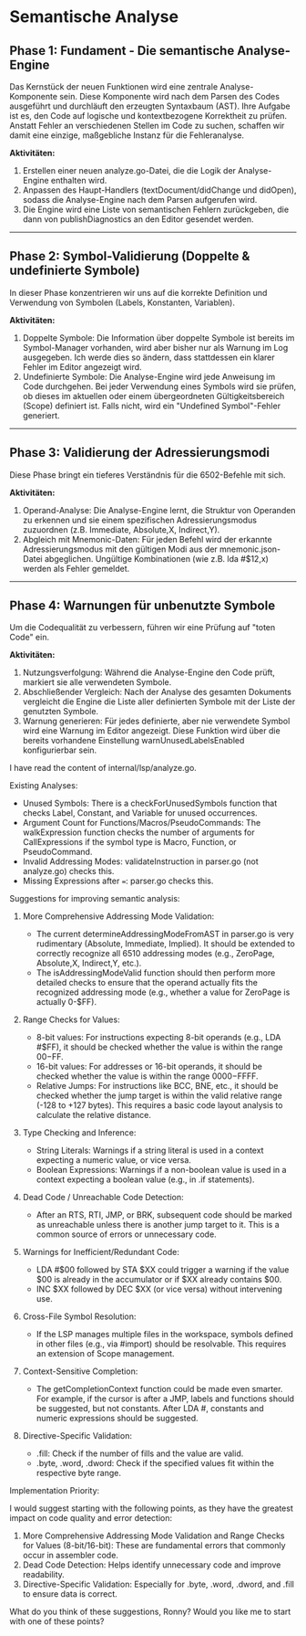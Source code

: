 # Semantische Analyse

## Phase 1: Fundament - Die semantische Analyse-Engine

  Das Kernstück der neuen Funktionen wird eine zentrale Analyse-Komponente sein. Diese Komponente wird nach dem Parsen des Codes ausgeführt und durchläuft
  den erzeugten Syntaxbaum (AST). Ihre Aufgabe ist es, den Code auf logische und kontextbezogene Korrektheit zu prüfen. Anstatt Fehler an verschiedenen
  Stellen im Code zu suchen, schaffen wir damit eine einzige, maßgebliche Instanz für die Fehleranalyse.

**Aktivitäten:**

   1. Erstellen einer neuen analyze.go-Datei, die die Logik der Analyse-Engine enthalten wird.
   2. Anpassen des Haupt-Handlers (textDocument/didChange und didOpen), sodass die Analyse-Engine nach dem Parsen aufgerufen wird.
   3. Die Engine wird eine Liste von semantischen Fehlern zurückgeben, die dann von publishDiagnostics an den Editor gesendet werden.

  ---

## Phase 2: Symbol-Validierung (Doppelte & undefinierte Symbole)

  In dieser Phase konzentrieren wir uns auf die korrekte Definition und Verwendung von Symbolen (Labels, Konstanten, Variablen).

**Aktivitäten:**

   1. Doppelte Symbole: Die Information über doppelte Symbole ist bereits im Symbol-Manager vorhanden, wird aber bisher nur als Warnung im Log ausgegeben. Ich werde dies so ändern, dass stattdessen ein klarer Fehler im Editor angezeigt wird.
   2. Undefinierte Symbole: Die Analyse-Engine wird jede Anweisung im Code durchgehen. Bei jeder Verwendung eines Symbols wird sie prüfen, ob dieses im aktuellen oder einem übergeordneten Gültigkeitsbereich (Scope) definiert ist. Falls nicht, wird ein "Undefined Symbol"-Fehler generiert.

  ---

## Phase 3: Validierung der Adressierungsmodi

  Diese Phase bringt ein tieferes Verständnis für die 6502-Befehle mit sich.

**Aktivitäten:**

   1. Operand-Analyse: Die Analyse-Engine lernt, die Struktur von Operanden zu erkennen und sie einem spezifischen Adressierungsmodus zuzuordnen (z.B. Immediate, Absolute,X, Indirect,Y).
   2. Abgleich mit Mnemonic-Daten: Für jeden Befehl wird der erkannte Adressierungsmodus mit den gültigen Modi aus der mnemonic.json-Datei abgeglichen. Ungültige Kombinationen (wie z.B. lda #$12,x) werden als Fehler gemeldet.

  ---

## Phase 4: Warnungen für unbenutzte Symbole

  Um die Codequalität zu verbessern, führen wir eine Prüfung auf "toten Code" ein.

**Aktivitäten:**

   1. Nutzungsverfolgung: Während die Analyse-Engine den Code prüft, markiert sie alle verwendeten Symbole.
   2. Abschließender Vergleich: Nach der Analyse des gesamten Dokuments vergleicht die Engine die Liste aller definierten Symbole mit der Liste der genutzten Symbole.
   3. Warnung generieren: Für jedes definierte, aber nie verwendete Symbol wird eine Warnung im Editor angezeigt. Diese Funktion wird über die bereits vorhandene Einstellung warnUnusedLabelsEnabled konfigurierbar sein.

I have read the content of internal/lsp/analyze.go.

  Existing Analyses:
   * Unused Symbols: There is a checkForUnusedSymbols function that checks Label, Constant, and Variable for unused occurrences.
   * Argument Count for Functions/Macros/PseudoCommands: The walkExpression function checks the number of arguments for CallExpressions if the symbol type is Macro, Function, or
     PseudoCommand.
   * Invalid Addressing Modes: validateInstruction in parser.go (not analyze.go) checks this.
   * Missing Expressions after `=`: parser.go checks this.

  Suggestions for improving semantic analysis:

   1. More Comprehensive Addressing Mode Validation:
       * The current determineAddressingModeFromAST in parser.go is very rudimentary (Absolute, Immediate, Implied). It should be extended to correctly recognize all 6510 addressing
         modes (e.g., ZeroPage, Absolute,X, Indirect,Y, etc.).
       * The isAddressingModeValid function should then perform more detailed checks to ensure that the operand actually fits the recognized addressing mode (e.g., whether a value
         for ZeroPage is actually 0-$FF).

   2. Range Checks for Values:
       * 8-bit values: For instructions expecting 8-bit operands (e.g., LDA #$FF), it should be checked whether the value is within the range $00-$FF.
       * 16-bit values: For addresses or 16-bit operands, it should be checked whether the value is within the range $0000-$FFFF.
       * Relative Jumps: For instructions like BCC, BNE, etc., it should be checked whether the jump target is within the valid relative range (-128 to +127 bytes). This requires a
         basic code layout analysis to calculate the relative distance.

   3. Type Checking and Inference:
       * String Literals: Warnings if a string literal is used in a context expecting a numeric value, or vice versa.
       * Boolean Expressions: Warnings if a non-boolean value is used in a context expecting a boolean value (e.g., in .if statements).

   4. Dead Code / Unreachable Code Detection:
       * After an RTS, RTI, JMP, or BRK, subsequent code should be marked as unreachable unless there is another jump target to it. This is a common source of errors or unnecessary
         code.

   5. Warnings for Inefficient/Redundant Code:
       * LDA #$00 followed by STA $XX could trigger a warning if the value $00 is already in the accumulator or if $XX already contains $00.
       * INC $XX followed by DEC $XX (or vice versa) without intervening use.

   6. Cross-File Symbol Resolution:
       * If the LSP manages multiple files in the workspace, symbols defined in other files (e.g., via #import) should be resolvable. This requires an extension of Scope management.

   7. Context-Sensitive Completion:
       * The getCompletionContext function could be made even smarter. For example, if the cursor is after a JMP, labels and functions should be suggested, but not constants. After
         LDA #, constants and numeric expressions should be suggested.

   8. Directive-Specific Validation:
       * .fill: Check if the number of fills and the value are valid.
       * .byte, .word, .dword: Check if the specified values fit within the respective byte range.

  Implementation Priority:

  I would suggest starting with the following points, as they have the greatest impact on code quality and error detection:

   1. More Comprehensive Addressing Mode Validation and Range Checks for Values (8-bit/16-bit): These are fundamental errors that commonly occur in assembler code.
   2. Dead Code Detection: Helps identify unnecessary code and improve readability.
   3. Directive-Specific Validation: Especially for .byte, .word, .dword, and .fill to ensure data is correct.

  What do you think of these suggestions, Ronny? Would you like me to start with one of these points?
